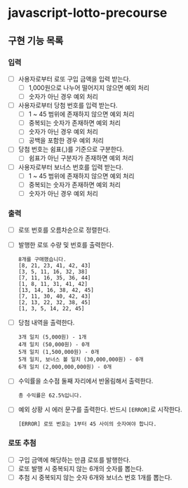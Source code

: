 # javascript-lotto-precourse

## 구현 기능 목록

### 입력

- [ ] 사용자로부터 로또 구입 금액을 입력 받는다.
  - [ ] 1,000원으로 나누어 떨어지지 않으면 예외 처리
  - [ ] 숫자가 아닌 경우 예외 처리
- [ ] 사용자로부터 당첨 번호를 입력 받는다.
  - [ ] 1 ~ 45 범위에 존재하지 않으면 예외 처리
  - [ ] 중복되는 숫자가 존재하면 예외 처리
  - [ ] 숫자가 아닌 경우 예외 처리
  - [ ] 공백을 포함한 경우 예외 처리
- [ ] 당첨 번호는 쉼표(,)를 기준으로 구분한다.
  - [ ] 쉼표가 아닌 구분자가 존재하면 예외 처리
- [ ] 사용자로부터 보너스 번호를 입력 받는다.
  - [ ] 1 ~ 45 범위에 존재하지 않으면 예외 처리
  - [ ] 중복되는 숫자가 존재하면 예외 처리
  - [ ] 숫자가 아닌 경우 예외 처리

### 출력

- [ ] 로또 번호를 오름차순으로 정렬한다.

- [ ] 발행한 로또 수량 및 번호를 출력한다.
  ```
  8개를 구매했습니다.
  [8, 21, 23, 41, 42, 43] 
  [3, 5, 11, 16, 32, 38] 
  [7, 11, 16, 35, 36, 44] 
  [1, 8, 11, 31, 41, 42] 
  [13, 14, 16, 38, 42, 45] 
  [7, 11, 30, 40, 42, 43] 
  [2, 13, 22, 32, 38, 45] 
  [1, 3, 5, 14, 22, 45]
  ```

- [ ] 당첨 내역을 출력한다.
  ```
  3개 일치 (5,000원) - 1개
  4개 일치 (50,000원) - 0개
  5개 일치 (1,500,000원) - 0개
  5개 일치, 보너스 볼 일치 (30,000,000원) - 0개
  6개 일치 (2,000,000,000원) - 0개
  ```

- [ ] 수익률을 소수점 둘째 자리에서 반올림해서 출력한다.
  ```
  총 수익률은 62.5%입니다.
  ```

- [ ] 예외 상황 시 에러 문구를 출력한다. 반드시 `[ERROR]`로 시작한다.
  ```
  [ERROR] 로또 번호는 1부터 45 사이의 숫자여야 합니다.
  ```

### 로또 추첨

- [ ] 구입 금액에 해당하는 만큼 로또를 발행한다.
- [ ] 로또 발행 시 중복되지 않는 6개의 숫자를 뽑는다.
- [ ] 추첨 시 중복되지 않는 숫자 6개와 보너스 번호 1개를 뽑는다.